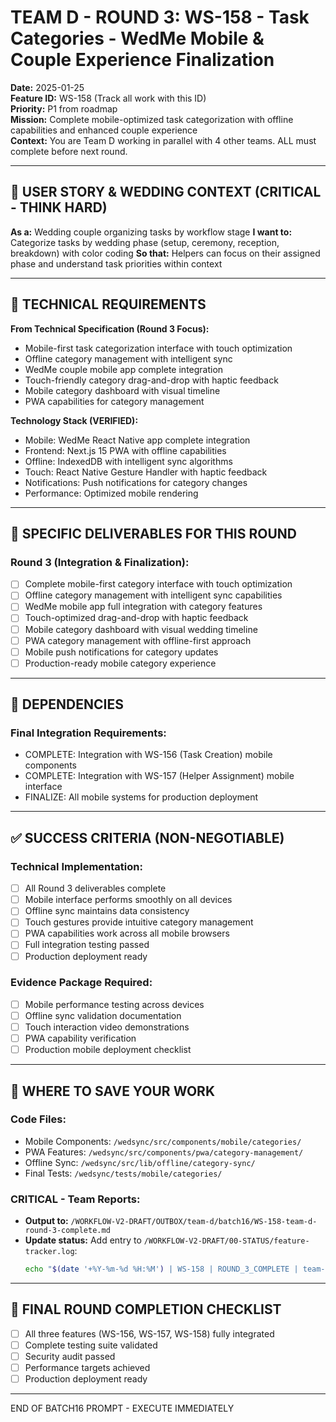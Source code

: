 # TEAM D - ROUND 3: WS-158 - Task Categories - WedMe Mobile & Couple Experience Finalization

**Date:** 2025-01-25  
**Feature ID:** WS-158 (Track all work with this ID)  
**Priority:** P1 from roadmap  
**Mission:** Complete mobile-optimized task categorization with offline capabilities and enhanced couple experience  
**Context:** You are Team D working in parallel with 4 other teams. ALL must complete before next round.

---

## 🎯 USER STORY & WEDDING CONTEXT (CRITICAL - THINK HARD)

**As a:** Wedding couple organizing tasks by workflow stage
**I want to:** Categorize tasks by wedding phase (setup, ceremony, reception, breakdown) with color coding
**So that:** Helpers can focus on their assigned phase and understand task priorities within context

---

## 🎯 TECHNICAL REQUIREMENTS

**From Technical Specification (Round 3 Focus):**
- Mobile-first task categorization interface with touch optimization
- Offline category management with intelligent sync
- WedMe couple mobile app complete integration
- Touch-friendly category drag-and-drop with haptic feedback
- Mobile category dashboard with visual timeline
- PWA capabilities for category management

**Technology Stack (VERIFIED):**
- Mobile: WedMe React Native app complete integration
- Frontend: Next.js 15 PWA with offline capabilities
- Offline: IndexedDB with intelligent sync algorithms
- Touch: React Native Gesture Handler with haptic feedback
- Notifications: Push notifications for category changes
- Performance: Optimized mobile rendering

---

## 🎯 SPECIFIC DELIVERABLES FOR THIS ROUND

### Round 3 (Integration & Finalization):
- [ ] Complete mobile-first category interface with touch optimization
- [ ] Offline category management with intelligent sync capabilities
- [ ] WedMe mobile app full integration with category features
- [ ] Touch-optimized drag-and-drop with haptic feedback
- [ ] Mobile category dashboard with visual wedding timeline
- [ ] PWA category management with offline-first approach
- [ ] Mobile push notifications for category updates
- [ ] Production-ready mobile category experience

---

## 🔗 DEPENDENCIES

### Final Integration Requirements:
- COMPLETE: Integration with WS-156 (Task Creation) mobile components
- COMPLETE: Integration with WS-157 (Helper Assignment) mobile interface  
- FINALIZE: All mobile systems for production deployment

---

## ✅ SUCCESS CRITERIA (NON-NEGOTIABLE)

### Technical Implementation:
- [ ] All Round 3 deliverables complete
- [ ] Mobile interface performs smoothly on all devices
- [ ] Offline sync maintains data consistency
- [ ] Touch gestures provide intuitive category management
- [ ] PWA capabilities work across all mobile browsers
- [ ] Full integration testing passed
- [ ] Production deployment ready

### Evidence Package Required:
- [ ] Mobile performance testing across devices
- [ ] Offline sync validation documentation
- [ ] Touch interaction video demonstrations
- [ ] PWA capability verification
- [ ] Production mobile deployment checklist

---

## 💾 WHERE TO SAVE YOUR WORK

### Code Files:
- Mobile Components: `/wedsync/src/components/mobile/categories/`
- PWA Features: `/wedsync/src/components/pwa/category-management/`
- Offline Sync: `/wedsync/src/lib/offline/category-sync/`
- Final Tests: `/wedsync/tests/mobile/categories/`

### CRITICAL - Team Reports:
- **Output to:** `/WORKFLOW-V2-DRAFT/OUTBOX/team-d/batch16/WS-158-team-d-round-3-complete.md`
- **Update status:** Add entry to `/WORKFLOW-V2-DRAFT/00-STATUS/feature-tracker.log`:
  ```bash
  echo "$(date '+%Y-%m-%d %H:%M') | WS-158 | ROUND_3_COMPLETE | team-d | batch16" >> /WORKFLOW-V2-DRAFT/00-STATUS/feature-tracker.log
  ```

---

## 🏁 FINAL ROUND COMPLETION CHECKLIST
- [ ] All three features (WS-156, WS-157, WS-158) fully integrated
- [ ] Complete testing suite validated
- [ ] Security audit passed
- [ ] Performance targets achieved
- [ ] Production deployment ready

---

END OF BATCH16 PROMPT - EXECUTE IMMEDIATELY